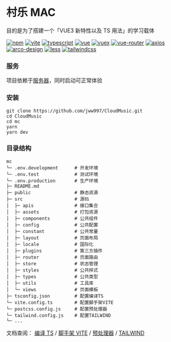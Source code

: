 # 村乐 MAC

目的是为了搭建一个「VUE3 新特性以及 TS 用法」的学习载体

[![npm](https://img.shields.io/static/v1?label=npm&message=14.17.3&logo=npm&color=red)](https://github.com/npm/cli) [![vite](https://img.shields.io/static/v1?label=vite&message=2.7.2&logo=vite&color=red)](https://github.com/vitejs/docs-cn) [![typescript](https://img.shields.io/static/v1?label=typescript&message=4.4.4&logo=typescript&color=red)](https://github.com/Microsoft/TypeScript) [![vue](https://img.shields.io/static/v1?label=vue&message=3.2.31&logo=vue&color=brightgreen)](https://github.com/vuejs/vue) [![vuex](https://img.shields.io/static/v1?label=vuex&message=4.0.2&logo=vuex&color=brightgreen)](https://github.com/vuejs/vuex) [![vue-router](https://img.shields.io/static/v1?label=vue-router&message=4.0.12&logo=vue-router&color=brightgreen)](https://github.com/vuejs/vue-router) [![axios](https://img.shields.io/static/v1?label=axios&message=0.25.0&logo=axios&color=blue)](https://github.com/axios/axios) [![arco-design](https://img.shields.io/static/v1?label=arco-design&message=2.21.2&logo=arco-design&color=blue)](https://github.com/arco-design/arco-design) [![less](https://img.shields.io/static/v1?label=less&message=4.1.2&logo=less&color=blue)](https://github.com/less/less.js) [![tailwindcss](https://img.shields.io/static/v1?label=tailwindcss&message=3.0.24&logo=tailwindcss&color=blue)](https://github.com/tailwindlabs/tailwindcss)

### 服务

项目依赖于[服务器](https://github.com/Binaryify/NeteaseCloudMusicApi.git)，同时启动可正常体验

### 安装

```
git clone https://github.com/jww997/CloudMusic.git
cd CloudMusic
cd mc
yarn
yarn dev
```

### 目录结构

```
mc
└─ .env.development      # 开发环境
└─ .env.test             # 测试环境
└─ .env.production       # 生产环境
├─ README.md
├─ public                # 静态资源
├─ src                   # 源码
│  ├─ apis               # 接口集合
│  ├─ assets             # 打包资源
│  ├─ components         # 公共组件
│  ├─ config             # 公共配置
│  ├─ constant           # 公共常量
│  ├─ layout             # 页面布局
│  ├─ locale             # 国际化
│  ├─ plugins            # 第三方插件
│  ├─ router             # 页面路由
│  ├─ store              # 状态管理
│  ├─ styles             # 公共样式
│  ├─ types              # 公共类型
│  ├─ utils              # 工具库
│  └─ views              # 页面模板
├─ tsconfig.json         # 配置编译TS
└─ vite.config.ts        # 配置脚手架VITE
└─ postcss.config.js     # 配置预处理器
└─ tailwind.config.js    # 配置TAILWIND
└─ ...
```

文档查阅： [编译 TS](https://www.tslang.cn/docs/home.html) / [脚手架 VITE](https://cn.vitejs.dev/guide/) / [预处理器](https://www.tailwindcss.cn/docs/using-with-preprocessors) / [TAILWIND](https://www.tailwindcss.cn/docs/configuration)
